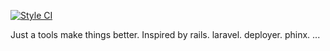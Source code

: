 [![Style CI](https://styleci.io/repos/56280806/shield?branch=master)](https://styleci.io/repos/56280806/shield?branch=master) 

Just a tools make things better. Inspired by rails. laravel. deployer. phinx. ...
